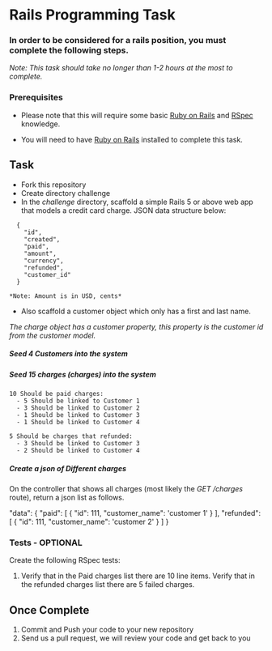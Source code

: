 # Rails Programming Task

### In order to be considered for a rails position, you must complete the following steps.
*Note: This task should take no longer than 1-2 hours at the most to complete.*

### Prerequisites

- Please note that this will require some basic [Ruby on Rails](http://rubyonrails.org/) and [RSpec](http://rspec.info/) knowledge. 

- You will need to have [Ruby on Rails](http://www.rubyonrails.org/) installed to complete this task. 

## Task

- Fork this repository
- Create directory challenge
- In the *challenge* directory, scaffold a simple Rails 5 or above web app that models a credit card charge. JSON data structure below: 

```
  {
    "id",
    "created",
    "paid",
    "amount",
    "currency",
    "refunded",
    "customer_id"
  }
```

    *Note: Amount is in USD, cents*

- Also scaffold a customer object which only has a first and last name. 

*The charge object has a customer property, this property is the customer id from the customer model.*

##### Seed 4 Customers into the system
  
##### Seed 15 charges (charges) into the system

    10 Should be paid charges:
      - 5 Should be linked to Customer 1
      - 3 Should be linked to Customer 2
      - 1 Should be linked to Customer 3
      - 1 Should be linked to Customer 4
    
    5 Should be charges that refunded:
      - 3 Should be linked to Customer 3
      - 2 Should be linked to Customer 4



##### Create a json of Different charges
On the controller that shows all charges (most likely the *GET /charges* route), return a json list as follows. 

"data": {
  "paid": [
    {
      "id": 111,
      "customer_name": 'customer 1'
    }
  ],
  "refunded": [
    {
      "id": 111,
      "customer_name": 'customer 2'
    }
  ]
}

### Tests - OPTIONAL

Create the following RSpec tests:

  1.  Verify that in the Paid charges list there are 10 line items. Verify that in the refunded charges list there are 5 failed charges.

## Once Complete
1. Commit and Push your code to your new repository
2. Send us a pull request, we will review your code and get back to you
